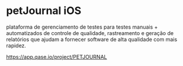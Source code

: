 # petJournal iOS
 plataforma de gerenciamento de testes para testes manuais + automatizados de controle de qualidade, rastreamento e geração de relatórios que ajudam a fornecer software de alta qualidade com mais rapidez.

https://app.qase.io/project/PETJOURNAL
